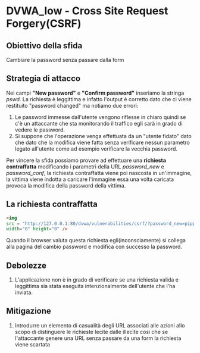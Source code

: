 # DVWA_low - Cross Site Request Forgery(CSRF)

## Obiettivo della sfida
Cambiare la password senza passare dalla form
## Strategia di attacco
Nei campi **"New password"** e **"Confirm password"** inseriamo la stringa _pswd_. La richiesta è leggittima e infatto l'output è corretto dato che ci viene restituito "password changed" ma notiamo due errori:
1. Le password immesse dall'utente vengono riflesse in chiaro quindi se c'è un attaccante che sta monitorando il traffico egli sarà in grado di vedere le password.
2. Si suppone che l'operazione venga effettuata da un "utente fidato" dato che dato che la modifica viene fatta senza verificare nessun parametro legato all'utente come ad esempio verificare la vecchia password.

Per vincere la sfida possiamo provare ad effettuare una **richiesta contraffatta** modificando i parametri della URL _password\_new_ e _password\_conf_, la richiesta contraffatta viene poi nascosta in un'immagine, la vittima viene indotta a caricare l'immagine essa una volta caricata provoca la modifica della password della vittima.

## La richiesta contraffatta
```html
<img 
src = "http://127.0.0.1:80/dvwa/vulnerabilities/csrf/?password_new=pippo&password_conf=pippo&Change=Change#"
width="0" height="0" />
```
Quando il browser valuta questa richiesta egli(inconsciamente) si collega alla pagina del cambio password e modifica con successo la password.
## Debolezze
1. L'applicazione non è in grado di verificare se una richiesta valida e leggittima sia stata eseguita intenzionalmente dell'utente che l'ha inviata.

## Mitigazione
1. Introdurre un elemento di casualità degli URL associati alle azioni allo scopo di distinguere le richieste lecite dalle illecite così che se l'attaccante genere una URL senza passare da una form la richiesta viene scartata